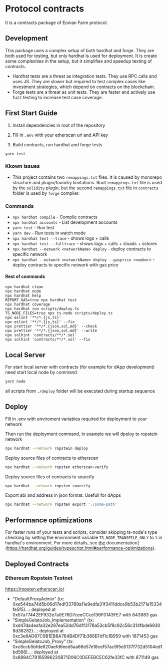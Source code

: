# Protocol contracts

It is a contracts package of Eonian Farm protocol.

## Development

This package uses a complex setup of both hardhat and forge. They are both used for testing, but only hardhat is used for deployment.
It is create some complexities in the setup, but it simplifies and speedup testing of contracts.

* Hardhat tests are a threat as integration tests. They use RPC calls and uses JS. They are slower but required to test complex cases like investment strategies, which depend on contracts on the blockchain.
* Forge tests are a threat as unit tests. They are faster and actively use fuzz testing to increase test case coverage.

## First Start Guide

1) Install dependencies in root of the repository

2) Fill in `.env` with your etherscan url and API key

3) Build contracts, run hardhat and forge tests

```bash,
yarn test
```

### Kkown issues

- This project contains two `remappings.txt` files. It is caused by monorepo structure and plugin/foundry limitations.
  Root `remappings.txt` file is used by the `solidity` plugin,
  but the second `remappings.txt` file in `contracts` folder is used by `forge` compiler.

### Commands

- `npx hardhat compile` - Compile contracts
- `npx hardhat accounts` - List development accounts
- `yarn test` - Run test
- `yarn dev` - Run tests in watch mode
- `npx hardhat test --trace` - shows logs + calls
- `npx hardhat test --fulltrace` - shows logs + calls + sloads + sstores
- `npx hardhat --network <networkName> deploy` - deploy contracts to specific network
- `npx hardhat --network <networkName> deploy --gasprice <number>` - deploy contracts to specific network with gas price

#### Rest of commands

```shell
npx hardhat clean
npx hardhat node
npx hardhat help
REPORT_GAS=true npx hardhat test
npx hardhat coverage
npx hardhat run scripts/deploy.ts
TS_NODE_FILES=true npx ts-node scripts/deploy.ts
npx eslint '**/*.{js,ts}'
npx eslint '**/*.{js,ts}' --fix
npx prettier '**/*.{json,sol,md}' --check
npx prettier '**/*.{json,sol,md}' --write
npx solhint 'contracts/**/*.sol'
npx solhint 'contracts/**/*.sol' --fix
```

## Local Server

For start local server with contracts (for example for dApp development) need start local node by command

```bash
yarn node
```

all scripts from `./deploy` folder will be executed during startup sequence

## Deploy

Fill in .env with enviroment variables required for deployment to your network

Then run the deployment command, in example we will dpeloy to ropstein network

```bash
npx hardhat --netowrk ropstein deploy
```

Deploy source files of contracts to etherscan

```bash
npx hardhat --network ropsten etherscan-verify
```

Deploy source files of contracts to sourcify

```bash
npx hardhat --network ropsten sourcify
```

Export abi and address in json format. Usefull for dApps

```bash
npx hardhat --network ropsten export './some-path'
```

## Performance optimizations

For faster runs of your tests and scripts, consider skipping ts-node's type checking by setting the environment variable `TS_NODE_TRANSPILE_ONLY` to `1` in hardhat's environment. For more details, see [the](https://hardhat.org/guides/typescript.html#performance-optimizations) documentation](https://hardhat.org/guides/typescript.html#performance-optimizations).

## Deployed Contracts

### Ethereum Ropstein Testnet

<https://ropsten.etherscan.io/>

- "DefaultProxyAdmin" (tx: 0xe544ba74d5b06d17edf33789a11e9edfa31f3411ddce9b53b2171a15334fe5f5)...: deployed at 0x57a77442EF932e7a0E76D7ceeCCce136F0143FE7 with 643983 gas
- "SimpleGelatoJob_Implementation" (tx: 0xd47da4eafa32e287ea52dd76d1f3178a53cb5f9c92c56c314fbde69308d38282)...: deployed at 0xc3e8AD67C9B1EB8A764B4Df71b366EFdf1c1B959 with 1871453 gas
- "SimpleGelatoJob_Proxy" (tx: 0xc8ccb5bfde620aefd6eed5aa66e57e18cef57ac9f5e5137f732d5104ed1bd566)...: deployed at 0x8984C79185996220B71D06C0DEFEBCEC62fe33fC with 871149 gas
